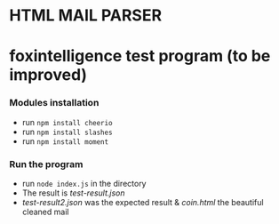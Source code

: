 HTML MAIL PARSER
===========

# foxintelligence test program (to be improved)

### Modules installation

* run ```npm install cheerio```
* run ```npm install slashes```
* run ```npm install moment```

### Run the program

* run ```node index.js``` in the directory
* The result is *test-result.json*
* *test-result2.json* was the expected result & *coin.html* the beautiful cleaned mail
